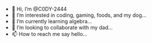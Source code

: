 - 👋 Hi, I’m @C0DY-2444
- 👀 I’m interested in coding, gaming, foods, and my dog...
- 🌱 I’m currently learning algebra...
- 💞️ I’m looking to collaborate with my dad...
- 📫 How to reach me say hello...

<!---
C0DY-2444/C0DY-2444 is a ✨ special ✨ repository because its `README.md` (this file) appears on your GitHub profile.
You can click the Preview link to take a look at your changes.
--->
